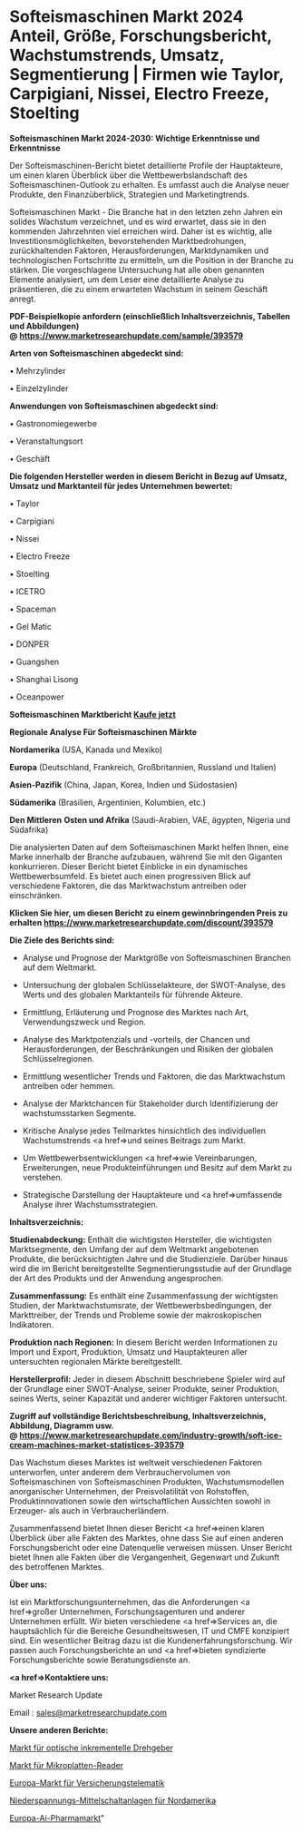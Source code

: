 # Softeismaschinen Markt 2024 Anteil, Größe, Forschungsbericht, Wachstumstrends, Umsatz, Segmentierung | Firmen wie Taylor, Carpigiani, Nissei, Electro Freeze, Stoelting

<strong>Softeismaschinen Markt 2024-2030: Wichtige Erkenntnisse und Erkenntnisse</strong>

Der Softeismaschinen-Bericht bietet detaillierte Profile der Hauptakteure, um einen klaren Überblick über die Wettbewerbslandschaft des Softeismaschinen-Outlook zu erhalten. Es umfasst auch die Analyse neuer Produkte, den Finanzüberblick, Strategien und Marketingtrends.

Softeismaschinen Markt - Die Branche hat in den letzten zehn Jahren ein solides Wachstum verzeichnet, und es wird erwartet, dass sie in den kommenden Jahrzehnten viel erreichen wird. Daher ist es wichtig, alle Investitionsmöglichkeiten, bevorstehenden Marktbedrohungen, zurückhaltenden Faktoren, Herausforderungen, Marktdynamiken und technologischen Fortschritte zu ermitteln, um die Position in der Branche zu stärken. Die vorgeschlagene Untersuchung hat alle oben genannten Elemente analysiert, um dem Leser eine detaillierte Analyse zu präsentieren, die zu einem erwarteten Wachstum in seinem Geschäft anregt.

<strong><b>PDF-Beispielkopie anfordern (einschließlich Inhaltsverzeichnis, Tabellen und Abbildungen) @ </b></strong><strong><a href=https://www.marketresearchupdate.com/sample/393579><strong>https://www.marketresearchupdate.com/sample/393579</u></a></strong></strong>

<strong>Arten von Softeismaschinen abgedeckt sind:</strong>

• Mehrzylinder

• Einzelzylinder

<strong>Anwendungen von Softeismaschinen abgedeckt sind:</strong>

• Gastronomiegewerbe

• Veranstaltungsort

• Geschäft

<strong>Die folgenden Hersteller werden in diesem Bericht in Bezug auf Umsatz, Umsatz und Marktanteil für jedes Unternehmen bewertet:</strong>

• Taylor

• Carpigiani

• Nissei

• Electro Freeze

• Stoelting

• ICETRO

• Spaceman

• Gel Matic

• DONPER

• Guangshen

• Shanghai Lisong

• Oceanpower

<strong>Softeismaschinen Marktbericht <a href=https://www.marketresearchupdate.com/buynow/393579>Kaufe jetzt</a></strong>

<strong>Regionale Analyse Für Softeismaschinen Märkte</strong>

<strong>Nordamerika</strong> (USA, Kanada und Mexiko)

<strong>Europa</strong> (Deutschland, Frankreich, Großbritannien, Russland und Italien)

<strong>Asien-Pazifik</strong> (China, Japan, Korea, Indien und Südostasien)

<strong>Südamerika</strong> (Brasilien, Argentinien, Kolumbien, etc.)

<strong>Den Mittleren</strong> <strong>Osten und Afrika</strong> (Saudi-Arabien, VAE, ägypten, Nigeria und Südafrika)

Die analysierten Daten auf dem Softeismaschinen Markt helfen Ihnen, eine Marke innerhalb der Branche aufzubauen, während Sie mit den Giganten konkurrieren. Dieser Bericht bietet Einblicke in ein dynamisches Wettbewerbsumfeld. Es bietet auch einen progressiven Blick auf verschiedene Faktoren, die das Marktwachstum antreiben oder einschränken.

<strong>Klicken Sie hier, um diesen Bericht zu einem gewinnbringenden Preis zu erhalten
</strong><strong><a href=https://www.marketresearchupdate.com/discount/393579>https://www.marketresearchupdate.com/discount/393579</b></u></strong></a>

<strong>Die Ziele des Berichts sind:</strong>

- Analyse und Prognose der Marktgröße von Softeismaschinen Branchen auf dem Weltmarkt.

- Untersuchung der globalen Schlüsselakteure, der SWOT-Analyse, des Werts und des globalen Marktanteils für führende Akteure.

- Ermittlung, Erläuterung und Prognose des Marktes nach Art, Verwendungszweck und Region.

- Analyse des Marktpotenzials und -vorteils, der Chancen und Herausforderungen, der Beschränkungen und Risiken der globalen Schlüsselregionen.

- Ermittlung wesentlicher Trends und Faktoren, die das Marktwachstum antreiben oder hemmen.

- Analyse der Marktchancen für Stakeholder durch Identifizierung der wachstumsstarken Segmente.

- Kritische Analyse jedes Teilmarktes hinsichtlich des individuellen Wachstumstrends <a href=>und</a> seines Beitrags zum Markt.

- Um Wettbewerbsentwicklungen <a href=>wie</a> Vereinbarungen, Erweiterungen, neue Produkteinführungen und Besitz auf dem Markt zu verstehen.

- Strategische Darstellung der Hauptakteure und <a href=>umfas</a>sende Analyse ihrer Wachstumsstrategien.

<strong>Inhaltsverzeichnis:</strong>

<strong>Studienabdeckung:</strong> Enthält die wichtigsten Hersteller, die wichtigsten Marktsegmente, den Umfang der auf dem Weltmarkt angebotenen Produkte, die berücksichtigten Jahre und die Studienziele. Darüber hinaus wird die im Bericht bereitgestellte Segmentierungsstudie auf der Grundlage der Art des Produkts und der Anwendung angesprochen.

<strong>Zusammenfassung:</strong> Es enthält eine Zusammenfassung der wichtigsten Studien, der Marktwachstumsrate, der Wettbewerbsbedingungen, der Markttreiber, der Trends und Probleme sowie der makroskopischen Indikatoren.

<strong>Produktion nach Regionen:</strong> In diesem Bericht werden Informationen zu Import und Export, Produktion, Umsatz und Hauptakteuren aller untersuchten regionalen Märkte bereitgestellt.

<strong>Herstellerprofil:</strong> Jeder in diesem Abschnitt beschriebene Spieler wird auf der Grundlage einer SWOT-Analyse, seiner Produkte, seiner Produktion, seines Werts, seiner Kapazität und anderer wichtiger Faktoren untersucht.

<strong><b>Zugriff auf vollständige Berichtsbeschreibung, Inhaltsverzeichnis, Abbildung, Diagramm usw. @ </b></strong><strong><a href=https://www.marketresearchupdate.com/industry-growth/soft-ice-cream-machines-market-statistices-393579>https://www.marketresearchupdate.com/industry-growth/soft-ice-cream-machines-market-statistices-393579</a></strong>

Das Wachstum dieses Marktes ist weltweit verschiedenen Faktoren unterworfen, unter anderem dem Verbrauchervolumen von Softeismaschinen von Softeismaschinen Produkten, Wachstumsmodellen anorganischer Unternehmen, der Preisvolatilität von Rohstoffen, Produktinnovationen sowie den wirtschaftlichen Aussichten sowohl in Erzeuger- als auch in Verbraucherländern.

Zusammenfassend bietet Ihnen dieser Bericht <a href=>einen</a> klaren Überblick über alle Fakten des Marktes, ohne dass Sie auf einen anderen Forschungsbericht oder eine Datenquelle verweisen müssen. Unser Bericht bietet Ihnen alle Fakten über die Vergangenheit, Gegenwart und Zukunft des betroffenen Marktes.

<strong>Über uns:</strong>

 ist ein Marktforschungsunternehmen, das die Anforderungen <a href=>großer</a> Unternehmen, Forschungsagenturen und anderer Unternehmen erfüllt. Wir bieten verschiedene <a href=>Services</a> an, die hauptsächlich für die Bereiche Gesundheitswesen, IT und CMFE konzipiert sind. Ein wesentlicher Beitrag dazu ist die Kundenerfahrungsforschung. Wir passen auch Forschungsberichte an und <a href=>bieten</a> syndizierte Forschungsberichte sowie Beratungsdienste an.

<strong><a href=>Kontaktiere uns:</a></strong>

Market Research Update

Email : sales@marketresearchupdate.com

<strong>Unsere anderen Berichte:</strong>

<a href=https://www.linkedin.com/pulse/optical-incremental-rotary-encoder-market-size-region>Markt für optische inkrementelle Drehgeber</a>

<a href=https://www.linkedin.com/pulse/microplate-readers-market-research-report-reveals-explosive>Markt für Mikroplatten-Reader</a>

<a href=https://www.linkedin.com/pulse/europe-insurance-telematics-market-size-opportunities>Europa-Markt für Versicherungstelematik</a>

<a href=https://www.linkedin.com/pulse/north-america-low-voltage-medium-switchgear>Niederspannungs-Mittelschaltanlagen für Nordamerika</a>

<a href=https://www.linkedin.com/pulse/europe-ai-pharmaceutical-market-2023-new-study>Europa-Ai-Pharmamarkt</a>"
